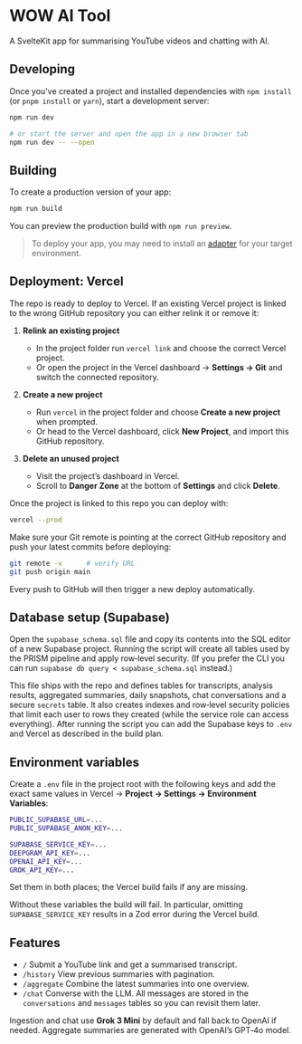 # WOW AI Tool

A SvelteKit app for summarising YouTube videos and chatting with AI.

## Developing

Once you've created a project and installed dependencies with `npm install` (or `pnpm install` or `yarn`), start a development server:

```bash
npm run dev

# or start the server and open the app in a new browser tab
npm run dev -- --open
```

## Building

To create a production version of your app:

```bash
npm run build
```

You can preview the production build with `npm run preview`.

> To deploy your app, you may need to install an [adapter](https://svelte.dev/docs/kit/adapters) for your target environment.

## Deployment: Vercel

The repo is ready to deploy to Vercel. If an existing Vercel project is linked
to the wrong GitHub repository you can either relink it or remove it:

1. **Relink an existing project**
   - In the project folder run `vercel link` and choose the correct Vercel
     project.
   - Or open the project in the Vercel dashboard → **Settings → Git** and switch
     the connected repository.

2. **Create a new project**
   - Run `vercel` in the project folder and choose **Create a new project** when
     prompted.
   - Or head to the Vercel dashboard, click **New Project**, and import this
     GitHub repository.

3. **Delete an unused project**
   - Visit the project’s dashboard in Vercel.
   - Scroll to **Danger Zone** at the bottom of **Settings** and click
     **Delete**.

Once the project is linked to this repo you can deploy with:

```bash
vercel --prod
```

Make sure your Git remote is pointing at the correct GitHub repository and
push your latest commits before deploying:

```bash
git remote -v      # verify URL
git push origin main
```

Every push to GitHub will then trigger a new deploy automatically.

## Database setup (Supabase)

Open the `supabase_schema.sql` file and copy its contents into the SQL editor of
a new Supabase project. Running the script will create all tables used by the
PRISM pipeline and apply row‑level security. (If you prefer the CLI you can run
`supabase db query < supabase_schema.sql` instead.)

This file ships with the repo and defines tables for transcripts, analysis
results, aggregated summaries, daily snapshots, chat conversations and a secure
`secrets` table. It also creates indexes and row‑level security policies that
limit each user to rows they created (while the service role can access
everything). After running the script you can add the Supabase keys to `.env`
and Vercel as described in the build plan.

## Environment variables

Create a `.env` file in the project root with the following keys and add the
exact same values in Vercel → **Project → Settings → Environment Variables**:

```bash
PUBLIC_SUPABASE_URL=...
PUBLIC_SUPABASE_ANON_KEY=...

SUPABASE_SERVICE_KEY=...
DEEPGRAM_API_KEY=...
OPENAI_API_KEY=...
GROK_API_KEY=...
```

Set them in both places; the Vercel build fails if any are missing.

Without these variables the build will fail. In particular, omitting
`SUPABASE_SERVICE_KEY` results in a Zod error during the Vercel build.

## Features

- `/` Submit a YouTube link and get a summarised transcript.
- `/history` View previous summaries with pagination.
- `/aggregate` Combine the latest summaries into one overview.
- `/chat` Converse with the LLM. All messages are stored in the `conversations`
  and `messages` tables so you can revisit them later.

Ingestion and chat use **Grok 3 Mini** by default and fall back to OpenAI if
needed. Aggregate summaries are generated with OpenAI’s GPT‑4o model.
